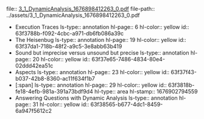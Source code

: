 file:: [3_1_DynamicAnalysis_1676898412263_0.pdf](../assets/3_1_DynamicAnalysis_1676898412263_0.pdf)
file-path:: ../assets/3_1_DynamicAnalysis_1676898412263_0.pdf

- Execution Traces
  ls-type:: annotation
  hl-page:: 6
  hl-color:: yellow
  id:: 63f3788b-f092-4cbc-a971-db6fb086a39c
- The Heisenbug
  ls-type:: annotation
  hl-page:: 19
  hl-color:: yellow
  id:: 63f37da1-718b-48f2-a9c5-3e8abb63b419
- Sound but imprecise versus unsound but precise
  ls-type:: annotation
  hl-page:: 20
  hl-color:: yellow
  id:: 63f37e65-7486-4834-80e4-02ddd42ea51c
- Aspects
  ls-type:: annotation
  hl-page:: 23
  hl-color:: yellow
  id:: 63f37f43-b037-42b8-8360-ac11f634f1b7
- [:span]
  ls-type:: annotation
  hl-page:: 29
  hl-color:: yellow
  id:: 63f3818b-fe18-4efb-981a-391a73bdf9d4
  hl-type:: area
  hl-stamp:: 1676902794559
- Answering Questions with Dynamic Analysis
  ls-type:: annotation
  hl-page:: 31
  hl-color:: yellow
  id:: 63f38565-b677-4dc1-8459-6a947f5612c2